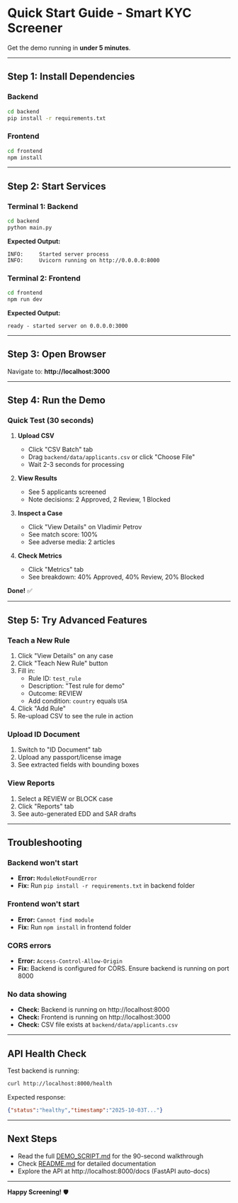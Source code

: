 # Quick Start Guide - Smart KYC Screener

Get the demo running in **under 5 minutes**.

---

## Step 1: Install Dependencies

### Backend
```bash
cd backend
pip install -r requirements.txt
```

### Frontend
```bash
cd frontend
npm install
```

---

## Step 2: Start Services

### Terminal 1: Backend
```bash
cd backend
python main.py
```

**Expected Output:**
```
INFO:     Started server process
INFO:     Uvicorn running on http://0.0.0.0:8000
```

### Terminal 2: Frontend
```bash
cd frontend
npm run dev
```

**Expected Output:**
```
ready - started server on 0.0.0.0:3000
```

---

## Step 3: Open Browser

Navigate to: **http://localhost:3000**

---

## Step 4: Run the Demo

### Quick Test (30 seconds)

1. **Upload CSV**
   - Click "CSV Batch" tab
   - Drag `backend/data/applicants.csv` or click "Choose File"
   - Wait 2-3 seconds for processing

2. **View Results**
   - See 5 applicants screened
   - Note decisions: 2 Approved, 2 Review, 1 Blocked

3. **Inspect a Case**
   - Click "View Details" on Vladimir Petrov
   - See match score: 100%
   - See adverse media: 2 articles

4. **Check Metrics**
   - Click "Metrics" tab
   - See breakdown: 40% Approved, 40% Review, 20% Blocked

**Done!** ✅

---

## Step 5: Try Advanced Features

### Teach a New Rule
1. Click "View Details" on any case
2. Click "Teach New Rule" button
3. Fill in:
   - Rule ID: `test_rule`
   - Description: "Test rule for demo"
   - Outcome: REVIEW
   - Add condition: `country` equals `USA`
4. Click "Add Rule"
5. Re-upload CSV to see the rule in action

### Upload ID Document
1. Switch to "ID Document" tab
2. Upload any passport/license image
3. See extracted fields with bounding boxes

### View Reports
1. Select a REVIEW or BLOCK case
2. Click "Reports" tab
3. See auto-generated EDD and SAR drafts

---

## Troubleshooting

### Backend won't start
- **Error:** `ModuleNotFoundError`
- **Fix:** Run `pip install -r requirements.txt` in backend folder

### Frontend won't start
- **Error:** `Cannot find module`
- **Fix:** Run `npm install` in frontend folder

### CORS errors
- **Error:** `Access-Control-Allow-Origin`
- **Fix:** Backend is configured for CORS. Ensure backend is running on port 8000

### No data showing
- **Check:** Backend is running on http://localhost:8000
- **Check:** Frontend is running on http://localhost:3000
- **Check:** CSV file exists at `backend/data/applicants.csv`

---

## API Health Check

Test backend is running:
```bash
curl http://localhost:8000/health
```

Expected response:
```json
{"status":"healthy","timestamp":"2025-10-03T..."}
```

---

## Next Steps

- Read the full [DEMO_SCRIPT.md](./DEMO_SCRIPT.md) for the 90-second walkthrough
- Check [README.md](./README.md) for detailed documentation
- Explore the API at http://localhost:8000/docs (FastAPI auto-docs)

---

**Happy Screening!** 🛡️
